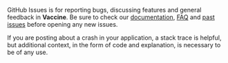 GitHub Issues is for reporting bugs, discussing features and general feedback in **Vaccine**. Be sure to check our [documentation](http://cocoadocs.org/docsets/Vaccine), [FAQ](https://github.com/zenangst/Vaccine/wiki/FAQ) and [past issues](https://github.com/zenangst/Vaccine/issues?state=closed) before opening any new issues.

If you are posting about a crash in your application, a stack trace is helpful, but additional context, in the form of code and explanation, is necessary to be of any use.
